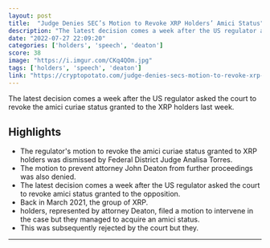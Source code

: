 ```yaml
---
layout: post
title:  "Judge Denies SEC’s Motion to Revoke XRP Holders’ Amici Status"
description: "The latest decision comes a week after the US regulator asked the court to revoke the amici curiae status granted to the XRP holders last week."
date: "2022-07-27 22:09:20"
categories: ['holders', 'speech', 'deaton']
score: 38
image: "https://i.imgur.com/CKq4QOm.jpg"
tags: ['holders', 'speech', 'deaton']
link: "https://cryptopotato.com/judge-denies-secs-motion-to-revoke-xrp-holders-amici-status/"
---
```


The latest decision comes a week after the US regulator asked the court to revoke the amici curiae status granted to the XRP holders last week.

## Highlights

- The regulator's motion to revoke the amici curiae status granted to XRP holders was dismissed by Federal District Judge Analisa Torres.
- The motion to prevent attorney John Deaton from further proceedings was also denied.
- The latest decision comes a week after the US regulator asked the court to revoke amici status granted to the opposition.
- Back in March 2021, the group of XRP.
- holders, represented by attorney Deaton, filed a motion to intervene in the case but they managed to acquire an amici status.
- This was subsequently rejected by the court but they.

---
